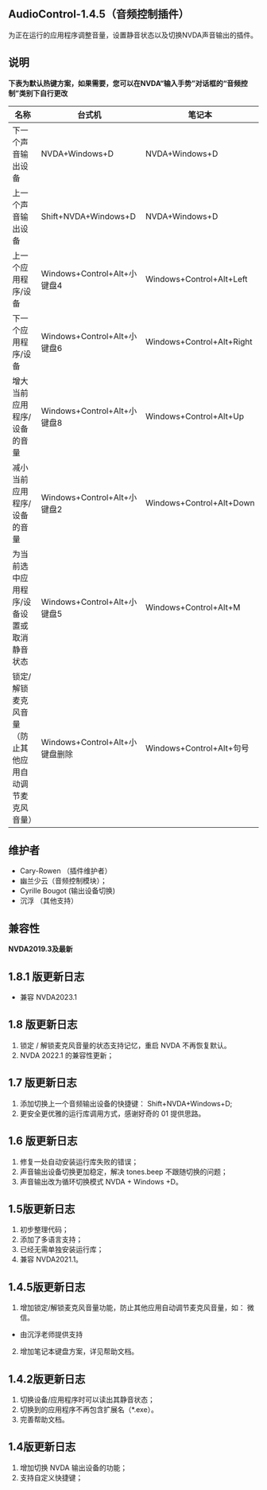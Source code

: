 ## AudioControl-1.4.5（音频控制插件）

为正在运行的应用程序调整音量，设置静音状态以及切换NVDA声音输出的插件。

## 说明

**下表为默认热键方案，如果需要，您可以在NVDA“输入手势”对话框的“音频控制”类别下自行更改**

| 名称 | 台式机 | 笔记本 |
| ---- | ---- | ---- |
| 下一个声音输出设备 | NVDA+Windows+D | NVDA+Windows+D |
| 上一个声音输出设备 | Shift+NVDA+Windows+D | NVDA+Windows+D |
| 上一个应用程序/设备 | Windows+Control+Alt+小键盘4 | Windows+Control+Alt+Left |
| 下一个应用程序/设备 | Windows+Control+Alt+小键盘6 | Windows+Control+Alt+Right |
| 增大当前应用程序/设备的音量 | Windows+Control+Alt+小键盘8 | Windows+Control+Alt+Up |
| 减小当前应用程序/设备的音量 | Windows+Control+Alt+小键盘2 | Windows+Control+Alt+Down |
| 为当前选中应用程序/设备设置或取消静音状态 | Windows+Control+Alt+小键盘5 | Windows+Control+Alt+M |
| 锁定/解锁麦克风音量（防止其他应用自动调节麦克风音量） | Windows+Control+Alt+小键盘删除 | Windows+Control+Alt+句号 |

## 维护者

* Cary-Rowen （插件维护者）
* 幽兰少云（音频控制模块）；
* Cyrille Bougot (输出设备切换)
* 沉浮 （其他支持）

## 兼容性
**NVDA2019.3及最新**

## 1.8.1 版更新日志
* 兼容 NVDA2023.1

## 1.8 版更新日志
1. 锁定 / 解锁麦克风音量的状态支持记忆，重启 NVDA 不再恢复默认。
2. NVDA 2022.1 的兼容性更新；

## 1.7 版更新日志
1. 添加切换上一个音频输出设备的快捷键： Shift+NVDA+Windows+D;
2. 更安全更优雅的运行库调用方式，感谢好奇的 01 提供思路。

## 1.6 版更新日志
1. 修复一处自动安装运行库失败的错误；
2. 声音输出设备切换更加稳定，解决 tones.beep 不跟随切换的问题；
3. 声音输出改为循环切换模式 NVDA + Windows +D。

## 1.5版更新日志
1. 初步整理代码；
2. 添加了多语言支持；
3. 已经无需单独安装运行库；
4. 兼容 NVDA2021.1。

## 1.4.5版更新日志
1. 增加锁定/解锁麦克风音量功能，防止其他应用自动调节麦克风音量，如： 微信。
  - 由沉浮老师提供支持
2. 增加笔记本键盘方案，详见帮助文档。

## 1.4.2版更新日志
1. 切换设备/应用程序时可以读出其静音状态；
2. 切换到的应用程序不再包含扩展名（*.exe）。
3. 完善帮助文档。

## 1.4版更新日志
1. 增加切换 NVDA 输出设备的功能；
2. 支持自定义快捷键；
